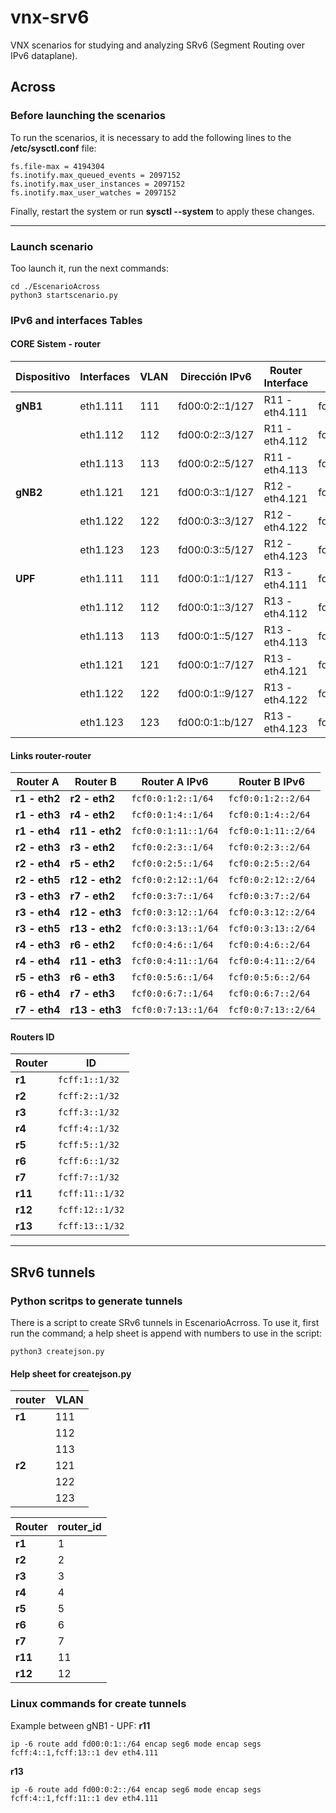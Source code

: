 # vnx-srv6
VNX scenarios for studying and analyzing SRv6 (Segment Routing over IPv6 dataplane).


##  Across

### Before launching the scenarios


To run the scenarios, it is necessary to add the following lines to the **/etc/sysctl.conf** file:

```
fs.file-max = 4194304
fs.inotify.max_queued_events = 2097152
fs.inotify.max_user_instances = 2097152
fs.inotify.max_user_watches = 2097152
```

Finally, restart the system or run **sysctl --system** to apply these changes.

---

### Launch scenario
Too launch it, run the next commands:

```
cd ./EscenarioAcross
python3 startscenario.py
```

### IPv6 and interfaces Tables

#### CORE Sistem - router


| **Dispositivo** | **Interfaces** | **VLAN** | **Dirección IPv6**   | **Router Interface** | **Router Interface IP**  |
|-----------------|----------------|----------|----------------------|----------------------|--------------------------|
| **gNB1**        | eth1.111       | 111      | fd00:0:2::1/127      | R11 - eth4.111       | fd00:0:2::/127           |
|                 | eth1.112       | 112      | fd00:0:2::3/127      | R11 - eth4.112       | fd00:0:2::2/127          |
|                 | eth1.113       | 113      | fd00:0:2::5/127      | R11 - eth4.113       | fd00:0:2::4/127          |
| **gNB2**        | eth1.121       | 121      | fd00:0:3::1/127      | R12 - eth4.121       | fd00:0:3::/127           |
|                 | eth1.122       | 122      | fd00:0:3::3/127      | R12 - eth4.122       | fd00:0:3::2/127          |
|                 | eth1.123       | 123      | fd00:0:3::5/127      | R12 - eth4.123       | fd00:0:3::4/127          |
| **UPF**         | eth1.111       | 111      | fd00:0:1::1/127      | R13 - eth4.111       | fd00:0:1::/127           |
|                 | eth1.112       | 112      | fd00:0:1::3/127      | R13 - eth4.112       | fd00:0:1::2/127          |
|                 | eth1.113       | 113      | fd00:0:1::5/127      | R13 - eth4.113       | fd00:0:1::4/127          |
|                 | eth1.121       | 121      | fd00:0:1::7/127      | R13 - eth4.121       | fd00:0:1::6/127          |
|                 | eth1.122       | 122      | fd00:0:1::9/127      | R13 - eth4.122       | fd00:0:1::8/127          |
|                 | eth1.123       | 123      | fd00:0:1::b/127      | R13 - eth4.123       | fd00:0:1::a/127          |


#### Links router-router

| **Router A**    | **Router B**    | **Router A IPv6**        | **Router B IPv6**          |
|-----------------|-----------------|--------------------------|----------------------------|
| **r1  - eth2**  | **r2  - eth2**  | `fcf0:0:1:2::1/64`       | `fcf0:0:1:2::2/64`         |
| **r1  - eth3**  | **r4  - eth2**  | `fcf0:0:1:4::1/64`       | `fcf0:0:1:4::2/64`         |
| **r1  - eth4**  | **r11 - eth2**  | `fcf0:0:1:11::1/64`      | `fcf0:0:1:11::2/64`        |
| **r2  - eth3**  | **r3  - eth2**  | `fcf0:0:2:3::1/64`       | `fcf0:0:2:3::2/64`         |
| **r2  - eth4**  | **r5  - eth2**  | `fcf0:0:2:5::1/64`       | `fcf0:0:2:5::2/64`         |
| **r2  - eth5**  | **r12 - eth2**  | `fcf0:0:2:12::1/64`      | `fcf0:0:2:12::2/64`        |
| **r3  - eth3**  | **r7  - eth2**  | `fcf0:0:3:7::1/64`       | `fcf0:0:3:7::2/64`         |
| **r3  - eth4**  | **r12 - eth3**  | `fcf0:0:3:12::1/64`      | `fcf0:0:3:12::2/64`        |
| **r3  - eth5**  | **r13 - eth2**  | `fcf0:0:3:13::1/64`      | `fcf0:0:3:13::2/64`        |
| **r4  - eth3**  | **r6  - eth2**  | `fcf0:0:4:6::1/64`       | `fcf0:0:4:6::2/64`         |
| **r4  - eth4**  | **r11 - eth3**  | `fcf0:0:4:11::1/64`      | `fcf0:0:4:11::2/64`        |
| **r5  - eth3**  | **r6  - eth3**  | `fcf0:0:5:6::1/64`       | `fcf0:0:5:6::2/64`         |
| **r6  - eth4**  | **r7  - eth3**  | `fcf0:0:6:7::1/64`       | `fcf0:0:6:7::2/64`         |
| **r7  - eth4**  | **r13 - eth3**  | `fcf0:0:7:13::1/64`      | `fcf0:0:7:13::2/64`        |

#### Routers ID

| **Router**      | **ID**               |
|-----------------|----------------------|
| **r1**          | `fcff:1::1/32`       |
| **r2**          | `fcff:2::1/32`       |
| **r3**          | `fcff:3::1/32`       |
| **r4**          | `fcff:4::1/32`       |
| **r5**          | `fcff:5::1/32`       |
| **r6**          | `fcff:6::1/32`       |
| **r7**          | `fcff:7::1/32`       |
| **r11**         | `fcff:11::1/32`      |
| **r12**         | `fcff:12::1/32`      |
| **r13**         | `fcff:13::1/32`      |

---
## SRv6 tunnels

### Python scritps to generate tunnels
There is a script to create SRv6 tunnels in EscenarioAcrross. To use it, first run the command; a help sheet is append with numbers to use in the script:

```
python3 createjson.py
```
#### Help sheet for createjson.py
| **router**     | **VLAN**   |         
|----------------|------------|
| **r1**         | 111        |
|                | 112        |
|                | 113        |
| **r2**         | 121        |
|                | 122        |
|                | 123        |

| **Router**     | **router_id** |         
|----------------|---------------|
| **r1**         | 1             |
| **r2**         | 2             |
| **r3**         | 3             |
| **r4**         | 4             |
| **r5**         | 5             |
| **r6**         | 6             |
| **r7**         | 7             |
| **r11**        | 11            |
| **r12**        | 12            |


### Linux commands for create tunnels
Example between gNB1 - UPF:
**r11**
```
ip -6 route add fd00:0:1::/64 encap seg6 mode encap segs fcff:4::1,fcff:13::1 dev eth4.111
```
**r13**
```
ip -6 route add fd00:0:2::/64 encap seg6 mode encap segs fcff:4::1,fcff:11::1 dev eth4.111
```
